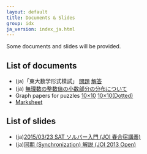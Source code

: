 ```yaml
---
layout: default
title: Documents & Slides
group: idx
ja_version: index_ja.html
---
```

Some documents and slides will be provided.

## List of documents
- (ja)「東大数学形式模試」 [問題](math_mock_exam_problem.pdf) [解答](math_mock_exam_solution.pdf)
- (ja) [無理数の整数倍の小数部分の分布について](irrational_number.pdf)
- Graph papers for puzzles [10×10](puzzle_10x10.pdf) [10×10(Dotted)](puzzle_10x10_dot.pdf)
- [Marksheet](marksheet.pdf)

## List of slides
- (ja)[2015/03/23 SAT ソルバー入門 (JOI 春合宿講義)](introduction_sat.pdf)
- (ja)[同期 (Synchronization) 解説 (JOI 2013 Open)](synchronization.pdf)
